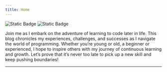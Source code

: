 ```yaml
---
title: Home
---
```

![Static Badge](https://img.shields.io/badge/0ld-Camel-blue) ![Static Badge](https://img.shields.io/badge/Camel-brightgreen?style=flat&logo=ocaml&logoColor=black&logoSize=auto&label=0ld&labelColor=abcdef&color=fedcba&cacheSeconds=3600&link=https%3A%2F%2F0ldcamel.github.io)

Join me as I embark on the adventure of learning to code later in life. This blog chronicles my experiences, challenges, and successes as I navigate the world of programming. Whether you’re young or old, a beginner or experienced, I hope to inspire others with my journey of continuous learning and growth. Let’s prove that it’s never too late to pick up a new skill and keep pushing boundaries!

---

